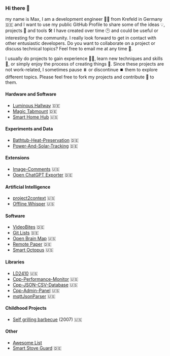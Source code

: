 ### Hi there 👋

my name is Max, I am a development engineer 👨‍🔬 from Krefeld in Germany 🇩🇪 and I want to use my public GitHub Profile to share some of the ideas 💡, projects 🔬 and tools 🛠️ I have created over time 🕑 and could be useful or interesting for the community. I really look forward to get in contact with other entusiastic developers. Do you want to collaborate on a project or discuss technical topics? Feel free to email me at any time 📧.

I usually do projects to gain experience 👨‍🎓, learn new techniques and skills 🌱, or simply enjoy the process of creating things 🤩. Since these projects are not work-related, I sometimes pause ⏸️ or discontinue ⏹️ them to explore different topics. Please feel free to fork my projects and contribute 🤝 to them.

#### Hardware and Software

- [Luminous Hallway](https://github.com/mgiesen/Luminous-Hallway) 🇩🇪
- [Magic Tabmount](https://github.com/mgiesen/Magic-Tabmount) 🇩🇪
- [Smart Home Hub](https://github.com/mgiesen/Smart-Home-Hub) 🇺🇸

#### Experiments and Data
- [Bathtub-Heat-Preservation](https://github.com/mgiesen/Bathtub-Heat-Preservation) 🇩🇪
- [Power-And-Solar-Tracking](https://github.com/mgiesen/Power-And-Solar-Tracking) 🇩🇪

#### Extensions

- [Image-Comments](https://github.com/mgiesen/Image-Comments) 🇺🇸
- [Open ChatGPT Exporter](https://github.com/mgiesen/Open-ChatGPT-Exporter) 🇩🇪

#### Artificial Intelligence

- [project2context](https://github.com/mgiesen/project2context) 🇺🇸
- [Offline Whisper](https://github.com/mgiesen/Offline-Whisper) 🇺🇸 

#### Software

- [VideoBites](https://github.com/mgiesen/VideoBites) 🇩🇪
- [Git Lists](https://github.com/mgiesen/Git-Lists) 🇩🇪
- [Open Brain Map](https://github.com/mgiesen/Open-Brain-Map) 🇺🇸
- [Remote Paper](https://github.com/mgiesen/Remote-Paper) 🇩🇪
- [Smart Octopus](https://github.com/mgiesen/Smart-Octopus) 🇺🇸
  
#### Libraries

- [LD2410](https://github.com/mgiesen/LD2410) 🇺🇸
- [Cpp-Performance-Monitor](https://github.com/mgiesen/Cpp-Performance-Monitor) 🇺🇸
- [Cpp-JSON-CSV-Database](https://github.com/mgiesen/Cpp-JSON-CSV-Database) 🇺🇸
- [Cpp-Admin-Panel](https://github.com/mgiesen/Cpp-Admin-Panel) 🇺🇸
- [mqttJsonParser](https://github.com/mgiesen/mqttJsonParser) 🇺🇸
  
#### Childhood Projects

- [Self grilling barbecue](https://github.com/mgiesen/Self-Grilling-Barbecue) (2007) 🇺🇸

#### Other
- [Awesome List](https://github.com/mgiesen/Awesome)
- [Smart Stove Guard](https://github.com/mgiesen/Stove-Guard) 🇩🇪
